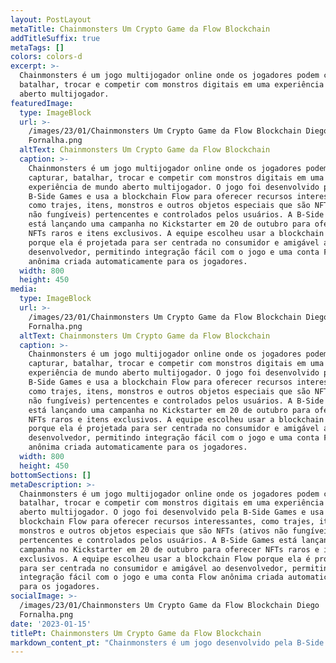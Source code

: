 ```yaml
---
layout: PostLayout
metaTitle: Chainmonsters Um Crypto Game da Flow Blockchain
addTitleSuffix: true
metaTags: []
colors: colors-d
excerpt: >-
  Chainmonsters é um jogo multijogador online onde os jogadores podem capturar,
  batalhar, trocar e competir com monstros digitais em uma experiência de mundo
  aberto multijogador. 
featuredImage:
  type: ImageBlock
  url: >-
    /images/23/01/Chainmonsters Um Crypto Game da Flow Blockchain Diego
    Fornalha.png
  altText: Chainmonsters Um Crypto Game da Flow Blockchain
  caption: >-
    Chainmonsters é um jogo multijogador online onde os jogadores podem
    capturar, batalhar, trocar e competir com monstros digitais em uma
    experiência de mundo aberto multijogador. O jogo foi desenvolvido pela
    B-Side Games e usa a blockchain Flow para oferecer recursos interessantes,
    como trajes, itens, monstros e outros objetos especiais que são NFTs (ativos
    não fungíveis) pertencentes e controlados pelos usuários. A B-Side Games
    está lançando uma campanha no Kickstarter em 20 de outubro para oferecer
    NFTs raros e itens exclusivos. A equipe escolheu usar a blockchain Flow
    porque ela é projetada para ser centrada no consumidor e amigável ao
    desenvolvedor, permitindo integração fácil com o jogo e uma conta Flow
    anônima criada automaticamente para os jogadores.
  width: 800
  height: 450
media:
  type: ImageBlock
  url: >-
    /images/23/01/Chainmonsters Um Crypto Game da Flow Blockchain Diego
    Fornalha.png
  altText: Chainmonsters Um Crypto Game da Flow Blockchain
  caption: >-
    Chainmonsters é um jogo multijogador online onde os jogadores podem
    capturar, batalhar, trocar e competir com monstros digitais em uma
    experiência de mundo aberto multijogador. O jogo foi desenvolvido pela
    B-Side Games e usa a blockchain Flow para oferecer recursos interessantes,
    como trajes, itens, monstros e outros objetos especiais que são NFTs (ativos
    não fungíveis) pertencentes e controlados pelos usuários. A B-Side Games
    está lançando uma campanha no Kickstarter em 20 de outubro para oferecer
    NFTs raros e itens exclusivos. A equipe escolheu usar a blockchain Flow
    porque ela é projetada para ser centrada no consumidor e amigável ao
    desenvolvedor, permitindo integração fácil com o jogo e uma conta Flow
    anônima criada automaticamente para os jogadores.
  width: 800
  height: 450
bottomSections: []
metaDescription: >-
  Chainmonsters é um jogo multijogador online onde os jogadores podem capturar,
  batalhar, trocar e competir com monstros digitais em uma experiência de mundo
  aberto multijogador. O jogo foi desenvolvido pela B-Side Games e usa a
  blockchain Flow para oferecer recursos interessantes, como trajes, itens,
  monstros e outros objetos especiais que são NFTs (ativos não fungíveis)
  pertencentes e controlados pelos usuários. A B-Side Games está lançando uma
  campanha no Kickstarter em 20 de outubro para oferecer NFTs raros e itens
  exclusivos. A equipe escolheu usar a blockchain Flow porque ela é projetada
  para ser centrada no consumidor e amigável ao desenvolvedor, permitindo
  integração fácil com o jogo e uma conta Flow anônima criada automaticamente
  para os jogadores.
socialImage: >-
  /images/23/01/Chainmonsters Um Crypto Game da Flow Blockchain Diego
  Fornalha.png
date: '2023-01-15'
titlePt: Chainmonsters Um Crypto Game da Flow Blockchain
markdown_content_pt: "Chainmonsters é um jogo desenvolvido pela B-Side Games. Um novo e emocionante jogo multiplayer e multiplataforma online, onde você captura, batalha, troca e compete com monstros digitais em uma experiência massiva de mundo aberto. O jogo está em desenvolvimento há mais de 3 anos e combina uma excelente experiência de jogo tradicional com recursos interessantes possibilitados pela integração com a Flow. Trajes, itens, monstros e muitos outros objetos especiais do jogo são todos NFTs pertencentes e controlados pelos usuários.\n\n**Lançamento**\n\nOs participantes tiveram a chance de reservar NFTs super raros e itens exclusivos, incluindo oportunidades de pegar a primeira edição cunhada de cada Chainmon (monstro) no jogo (por exemplo, número de série #1).\n\n![https://assets-global.website-files.com/618c953e65cc2ba3f44d1a02/62f3a4e9df914547331f76de\\_5f87dbe7fa21cbdcbd5ca760\\_j0Hx0IFmCDFRozgGRA0vT6YKYo2IPSxOLPGIQRWhQcZ6-skht9Sly\\_SjUBesxbIsNxuoZaYj55FNhZHOo465-uwsR-SSkj4djkSV0UHatoGzwjXbACNPFShjjYk-5r3Y6562g7T8.png](https://assets-global.website-files.com/618c953e65cc2ba3f44d1a02/62f3a4e9df914547331f76de_5f87dbe7fa21cbdcbd5ca760_j0Hx0IFmCDFRozgGRA0vT6YKYo2IPSxOLPGIQRWhQcZ6-skht9Sly_SjUBesxbIsNxuoZaYj55FNhZHOo465-uwsR-SSkj4djkSV0UHatoGzwjXbACNPFShjjYk-5r3Y6562g7T8.png)\n\nFlow é construída através de novas tecnologias para a próxima geração de aplicativos, jogos e ativos digitais que os alimentam. Os principais princípios de design que orientam o Flow são princípios centrados no consumidor e amigáveis ao desenvolvedor que tornaram essa rede blockchain altamente volátil a um ecossistema ideal para grandes marcas globais como NBA, UFC, Ubisoft, Dr. Seuss e Warner Music Group.\n\nO ecossistema Flow foi desenvolvido pelo programa *Flow Alpha* há quase um ano. O design centrado no consumidor permite a criação de experiências de integração perfeitas que permitirão aos Chainmonsters penetrar no mercado de massa com mais facilidade, em comparação com outros jogos lançados até o momento.\n\nQuando um usuário inicia nosso jogo, ele pode começar a jogar imediatamente, sem precisar de nenhum conhecimento sobre. Eles têm uma conta anônima criada em segundo plano e, uma vez que decidam continuar jogando e assumir total responsabilidade por seus ativos digitais ganhos, podem reivindicar o controle total de sua conta sem problemas. Isso é feito facilmente, sem excesso de engenharia, graças ao suporte multi sig que o Flow oferece por padrão. Sempre foi importante para nós encontrar o equilíbrio certo entre facilidade de acesso, jogabilidade altamente envolvente e propriedade de ativos digitais descentralizada.\n\n**Qual é a proposta do time?**\n\nA equipe passou mais de 3 anos construindo e projetando cada detalhe deste jogo. Até o momento da escrita desse artigo, já foi desenvolvido cerca de 70% de roadmap, já estando prontas as mecânicas de jogo, criamos parcerias de longo prazo e projetamos nossa visão de como uma verdadeira economia voltada para o jogador deve ser em grande escala. O projeto não é como os tipicamente desenvolvidos e o Kickstarter já foi lançado. Chainmonsters será um dos primeiros jogos MMORPG (multiplayer massivos multiplataforma) habilitados para blockchain em uma transição para a Web2.\n\n**Jogabilidade e NFTs**\n\nOs jogadores estão embarcando em uma jornada épica enquanto estão conectados a essa rede o tempo inteiro. Cada Chainmon, item e ativo digital vive e respira no Flow.\n\nNo jogo, você pode capturar um total de 135 Chainmons únicos, mas nem todos são criados iguais. Valores individuais como estatísticas, características e mutações definem a força de seus monstros! Além disso, cada Chainmon se distingue pelos números de série, determinados pela ordem de captura pelos jogadores globalmente, e vem em 3 variações visuais diferentes:\n\n*   Normal\n*   Sombra\n*   Cristal\n\nA variação do Cristal esteve disponível apenas durante a campanha do Kickstarter e se diferencia por meio de um efeito visual único e exclusivo. Haverá apenas 600 Crystal Chainmons no total em todo o jogo, tornando-os altamente procurados por raros NFTs colecionáveis.\n\nRoupas, cosméticos e até mesmo itens são tokenizados - então pegar, por exemplo, uma concha na praia concede a você um token completo que pode ser anexado aos seus Chainmons ou trocado com outros jogadores.\n\nDurante o desenvolvimento, para agradecer aos primeiros *testers*, foi concedido a cada um dos jogadores Alpha um passe de pré-temporada gratuitamente, o que permite que você obtenha alguns itens adicionais, cosméticos e objetos especiais com a marca exclusiva de pré-temporada. Normalmente, uma única temporada no jogo dura entre 90 e 120 dias e oferece conteúdo exclusivo exclusivo para essa temporada.\n\n![https://assets-global.website-files.com/618c953e65cc2ba3f44d1a02/62f3a4e9df914582341f76dc\\_5f87dbfc96a9c7ac40bbb643\\_hFDL1m2mN1\\_0vPeMNMjjeeDNbTTRv\\_ytHkwJvcBaA1fRm2jgxOJGwFVz6aoa-P4qOVgDsKrpnGHhEhfbCm5RZSnoEbMIKzuIKwMWqv9R1rAub0LC0hBMhgIAr-Z6tskRKQf3\\_01V.png](https://assets-global.website-files.com/618c953e65cc2ba3f44d1a02/62f3a4e9df914582341f76dc_5f87dbfc96a9c7ac40bbb643_hFDL1m2mN1_0vPeMNMjjeeDNbTTRv_ytHkwJvcBaA1fRm2jgxOJGwFVz6aoa-P4qOVgDsKrpnGHhEhfbCm5RZSnoEbMIKzuIKwMWqv9R1rAub0LC0hBMhgIAr-Z6tskRKQf3_01V.png)\n\nA pré-venda dos NFTs exclusivos\_ serviam como recompensa pelo apoio inicial.\n\nA ordem de cunhagem dos NFTs começará em ordem decrescente do valor da camada apoiada. Os apoiadores de níveis mais altos terão a chance de receber NFTs em baixa quantidade.\n\nAbaixo, você encontrará níveis em destaque da campanha de financiamento coletivo oferecendo NFTs exclusivos como parte do pacote.\n\n**Alfa Digital - Doação de 20 EUR**\n\n*   Acesso Alfa\n\n*   Papel de parede digital\n\n*   Seu nome nos créditos do jogo\n\n**Fundador - Doação de 350 EUR**\n\n*   Crystal starter Chainmon (fornecimento total máximo de 600)\n\n*   Estátua do Clube do Fundador\n\nOs\\* Crystal\\* *Chainmons* estão profundamente conectados à história do jogo, mas não têm nenhuma vantagem de quebrar o jogo. Em vez disso, eles são colecionáveis super raros - apenas 600 existirão! - e tem um efeito visual único que os diferencia de todos os outros!\n\n**Agente Especial - Doação de 1500 EUR**\n\n*   Assuma o controle de um NPC no jogo (fornecimento total máximo de 30)\n\n*   Todos os 3 Chainmons iniciais de cristal\n\nO proprietário do NFT pode personalizar tanto a aparência quanto o esquadrão de um NPC inimigo a qualquer momento. Esses \"Agentes Especiais\" estão estrategicamente colocados no mundo e pretendem ser um desafio especial para os jogadores. Manter a propriedade deste NFT concede a você acesso a uma roupa exclusiva que você pode exibir para outros jogadores.\n\n**Supervisor - Doação de 2500 EUR**\n\n*   Torne-se um líder de QG (fornecimento total máximo de 8)\n\n*   Agente especial incluído\n\nVocê pode literalmente possuir um dos únicos 8 HQs em todo o jogo e se tornar o maior desafio para todos os outros jogadores que tentam progredir na história do jogo. Cada QG tem um líder e você pode se tornar um deles. Este NPC especial assume a aparência do proprietário (a sua escolha de avatar) e concede uma roupa e título exclusivos temporários no jogo para quem possuir este NFT em sua conta (não tem preço!).\n\nOs proprietários anteriores desta HQ estão listados em suas paredes para serem lembrados para sempre. Quer ser o proprietário fundador de uma HQ? Não perca esta chance única na vida!\n\n**Designer Chainmon - Doação de 5000 EUR**\n\n*   Ajude-nos a criar um novo Chainmon (esta recompensa só pode ser adquirida um total de 5 vezes!)\n\n*   Receba o primeiro NFT de seu tipo, incluindo todas as variantes em sua conta (primeira edição e serial nº 1!)\n\nEnvie-nos ideias ou esboços e trabalhe com nossa equipe para dar vida a ele! Você também recebe o primeiro de seu tipo, incluindo todas as variações em sua equipe!\n\nOs 100 principais contribuidores receberão um Token de Fundador especial exclusivo para esta campanha que será lançado na conta do colaborador. Apenas 250 deles existem e os 150 restantes serão distribuídos por meio de competições, concursos e torneios.\n\n**Símbolo do Fundador**\n\n*   Este token concede ao proprietário um aumento permanente de XP de 2,5% para o nível do jogador, passe de temporada e Chainmons\n*   Apenas um token de fundador pode estar ativo por jogador\n*   Ele escala com todos os outros modificadores de XP, por exemplo, aumentos de XP baseados em eventos\n*   Coloca um emblema em seu perfil que prova a todos que você é um dos nossos primeiros apoiadores\n*   Não empilháveis\n\nCertifique-se de entrar no servidor da comunidade no [Discord](https://discord.gg/rWnB4fM) para conversar com outros jogadores e manter-se atualizado com nossa programação de lançamento!\n\n![](https://assets-global.website-files.com/618c953e65cc2ba3f44d1a02/62f3a4e8df9145325f1f76d1_5f87dbc0f52d302541d824a2_P6Hu-Ol-_RZgQIFOKDrn_aZ4m3ooKJX0JbfbmIjvkHS13BzLd-uSiHjVj1HKuQrMXTfYeccyDJcG5gyajLpp72t7se0EW4p_7UryrdMpJucRV3JC_Oa1-qSn9WF0ey4yOfse064Z.png)\n\n### **Alpha e Demo**\n\nExclusivamente para os patrocinadores, foi criada uma impressionante demonstração com modo multiplayer mostrando nossa tecnologia e mecânica de jogo antes do lançamento do jogo na fase Alpha. Agora, na fase da demo, o jogo já está aberto ao público.\n\nPara testar o jogo através do acesso antecipado, crie uma conta na [Steam](https://store.steampowered.com/app/815490/Chainmonsters/).\n\n[**Inscrição no newsletter do jogo**](http://eepurl.com/gN8sAP)\n\nArtigo corrigido por [Renan Lemos](https://www.instagram.com/renaodigital/) e idealizado por [Diego Fornalha](https://flow.coflow.com.br/blog/como-a-rede-blockchain-flow-funciona/?utm_source=linkedin\\&utm_medium=direct\\&utm_campaign=renao_advocate\\&utm_id=renao_coflow).\n"
---
```

